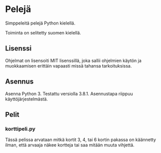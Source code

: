 # Pelejä

Simppeleitä pelejä Python kielellä. 

Toiminta on selitetty suomen kielellä.

## Lisenssi

Ohjelmat on lisensoiti MIT lisenssillä, joka sallii ohjelmien käytön ja muokkaamisen erittäin vapaasti missä tahansa tarkoituksissa.

## Asennus

Asenna Python 3. Testattu versiolla 3.8.1. Asennustapa riippuu käyttöjärjestelmästä.

## Pelit

### korttipeli.py

Tässä pelissa arvataan mitkä kortit 3, 4, tai 6 kortin pakassa on käännetty ilman, että arvaaja näkee kortteja tai saa mitään muuta vihjettä.

